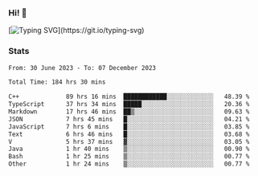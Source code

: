 ### Hi!  👋

[![Typing SVG](https://readme-typing-svg.herokuapp.com?font=Fira+Code&pause=1000&width=435&lines=Hello!+I'm+Texiwustion.)](https://git.io/typing-svg)

### Stats

<!--START_SECTION:waka-->

```txt
From: 30 June 2023 - To: 07 December 2023

Total Time: 184 hrs 30 mins

C++             89 hrs 16 mins  ████████████░░░░░░░░░░░░░   48.39 %
TypeScript      37 hrs 34 mins  █████░░░░░░░░░░░░░░░░░░░░   20.36 %
Markdown        17 hrs 46 mins  ██▒░░░░░░░░░░░░░░░░░░░░░░   09.63 %
JSON            7 hrs 45 mins   █░░░░░░░░░░░░░░░░░░░░░░░░   04.21 %
JavaScript      7 hrs 6 mins    █░░░░░░░░░░░░░░░░░░░░░░░░   03.85 %
Text            6 hrs 46 mins   █░░░░░░░░░░░░░░░░░░░░░░░░   03.68 %
V               5 hrs 37 mins   ▓░░░░░░░░░░░░░░░░░░░░░░░░   03.05 %
Java            1 hr 40 mins    ▒░░░░░░░░░░░░░░░░░░░░░░░░   00.90 %
Bash            1 hr 25 mins    ▒░░░░░░░░░░░░░░░░░░░░░░░░   00.77 %
Other           1 hr 24 mins    ▒░░░░░░░░░░░░░░░░░░░░░░░░   00.77 %
```

<!--END_SECTION:waka-->
